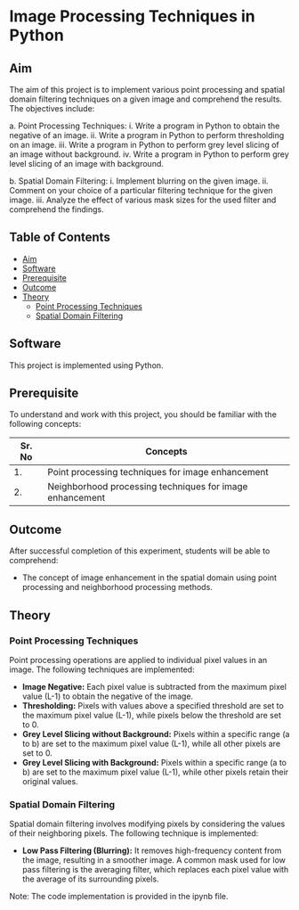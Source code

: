 # Image Processing Techniques in Python

## Aim

The aim of this project is to implement various point processing and spatial domain filtering techniques on a given image and comprehend the results. The objectives include:

a. Point Processing Techniques:
   i. Write a program in Python to obtain the negative of an image.
   ii. Write a program in Python to perform thresholding on an image.
   iii. Write a program in Python to perform grey level slicing of an image without background.
   iv. Write a program in Python to perform grey level slicing of an image with background.

b. Spatial Domain Filtering:
   i. Implement blurring on the given image.
   ii. Comment on your choice of a particular filtering technique for the given image.
   iii. Analyze the effect of various mask sizes for the used filter and comprehend the findings.

## Table of Contents

- [Aim](#aim)
- [Software](#software)
- [Prerequisite](#prerequisite)
- [Outcome](#outcome)
- [Theory](#theory)
  - [Point Processing Techniques](#point-processing-techniques)
  - [Spatial Domain Filtering](#spatial-domain-filtering)

## Software

This project is implemented using Python.

## Prerequisite

To understand and work with this project, you should be familiar with the following concepts:

| Sr. No | Concepts                                      |
| ------ | --------------------------------------------- |
| 1.     | Point processing techniques for image enhancement |
| 2.     | Neighborhood processing techniques for image enhancement |

## Outcome

After successful completion of this experiment, students will be able to comprehend:

- The concept of image enhancement in the spatial domain using point processing and neighborhood processing methods.

## Theory

### Point Processing Techniques

Point processing operations are applied to individual pixel values in an image. The following techniques are implemented:

- **Image Negative:** Each pixel value is subtracted from the maximum pixel value (L-1) to obtain the negative of the image.
- **Thresholding:** Pixels with values above a specified threshold are set to the maximum pixel value (L-1), while pixels below the threshold are set to 0.
- **Grey Level Slicing without Background:** Pixels within a specific range (a to b) are set to the maximum pixel value (L-1), while all other pixels are set to 0.
- **Grey Level Slicing with Background:** Pixels within a specific range (a to b) are set to the maximum pixel value (L-1), while other pixels retain their original values.

### Spatial Domain Filtering

Spatial domain filtering involves modifying pixels by considering the values of their neighboring pixels. The following technique is implemented:

- **Low Pass Filtering (Blurring):** It removes high-frequency content from the image, resulting in a smoother image. A common mask used for low pass filtering is the averaging filter, which replaces each pixel value with the average of its surrounding pixels.

Note: The code implementation is provided in the ipynb file.
